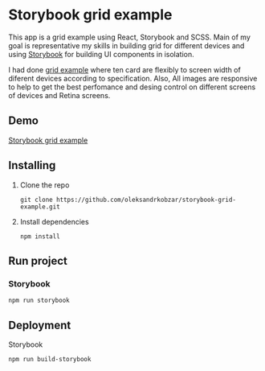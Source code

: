 # Storybook grid example

This app is a grid example using React, Storybook and SCSS. Main of my goal is representative my skills in building grid for different devices and using [Storybook](https://storybook.js.org/) for building UI components in isolation.

I had done [grid example](https://dev7778.dp9gsdsmko0pk.amplifyapp.com/iframe.html?args=&id=grid--default&viewMode=story) where ten card are flexibly to screen width of diferent devices according to specification. Also, All images are responsive to help to get the best perfomance and desing control on different screens of devices and Retina screens.

## Demo 
[Storybook grid example](https://dev7778.dp9gsdsmko0pk.amplifyapp.com/?path=/story/grid--default) 

## Installing

1. Clone the repo
    ```
    git clone https://github.com/oleksandrkobzar/storybook-grid-example.git
    ```
2. Install dependencies
    ```
    npm install
    ``` 
    
## Run project

### Storybook
```
npm run storybook
```

## Deployment

Storybook

```
npm run build-storybook
```
